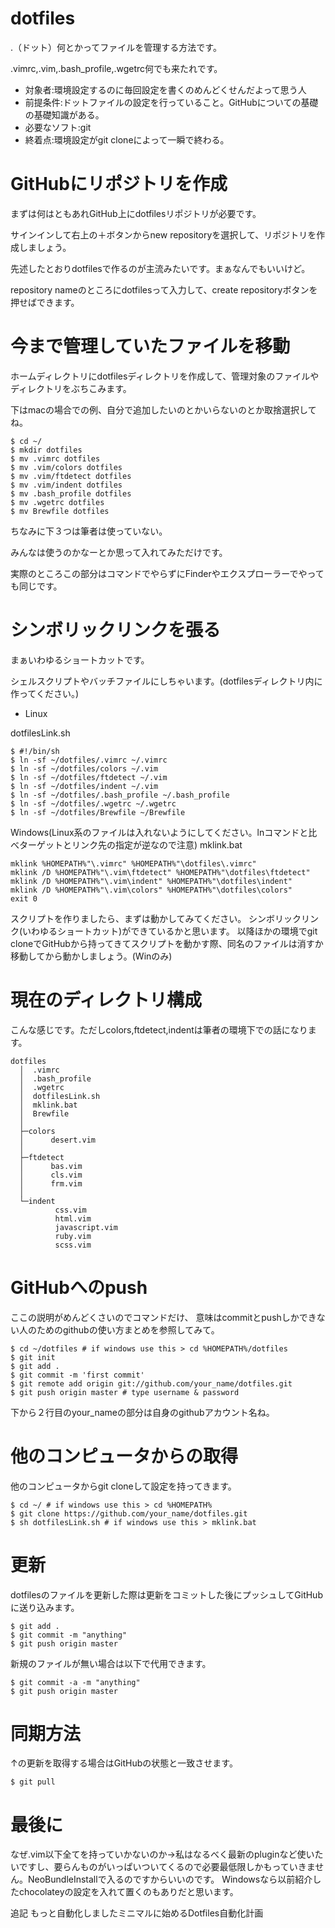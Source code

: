 # dotfiles

.（ドット）何とかってファイルを管理する方法です。

.vimrc,.vim,.bash_profile,.wgetrc何でも来たれです。

- 対象者:環境設定するのに毎回設定を書くのめんどくせんだよって思う人
- 前提条件:ドットファイルの設定を行っていること。GitHubについての基礎の基礎知識がある。
- 必要なソフト:git
- 終着点:環境設定がgit cloneによって一瞬で終わる。

# GitHubにリポジトリを作成

まずは何はともあれGitHub上にdotfilesリポジトリが必要です。  

サインインして右上の＋ボタンからnew repositoryを選択して、リポジトリを作成しましょう。  

先述したとおりdotfilesで作るのが主流みたいです。まぁなんでもいいけど。  

repository nameのところにdotfilesって入力して、create repositoryボタンを押せばできます。  

# 今まで管理していたファイルを移動

ホームディレクトリにdotfilesディレクトリを作成して、管理対象のファイルやディレクトリをぶちこみます。

下はmacの場合での例、自分で追加したいのとかいらないのとか取捨選択してね。

```
$ cd ~/
$ mkdir dotfiles
$ mv .vimrc dotfiles
$ mv .vim/colors dotfiles
$ mv .vim/ftdetect dotfiles
$ mv .vim/indent dotfiles
$ mv .bash_profile dotfiles
$ mv .wgetrc dotfiles
$ mv Brewfile dotfiles
```

ちなみに下３つは筆者は使っていない。

みんなは使うのかなーとか思って入れてみただけです。

実際のところこの部分はコマンドでやらずにFinderやエクスプローラーでやっても同じです。

# シンボリックリンクを張る

まぁいわゆるショートカットです。

シェルスクリプトやバッチファイルにしちゃいます。(dotfilesディレクトリ内に作ってください。)

- Linux

dotfilesLink.sh
```
$ #!/bin/sh
$ ln -sf ~/dotfiles/.vimrc ~/.vimrc
$ ln -sf ~/dotfiles/colors ~/.vim
$ ln -sf ~/dotfiles/ftdetect ~/.vim
$ ln -sf ~/dotfiles/indent ~/.vim
$ ln -sf ~/dotfiles/.bash_profile ~/.bash_profile
$ ln -sf ~/dotfiles/.wgetrc ~/.wgetrc
$ ln -sf ~/dotfiles/Brewfile ~/Brewfile
```

Windows(Linux系のファイルは入れないようにしてください。lnコマンドと比べターゲットとリンク先の指定が逆なので注意)
mklink.bat
```
mklink %HOMEPATH%"\.vimrc" %HOMEPATH%"\dotfiles\.vimrc"
mklink /D %HOMEPATH%"\.vim\ftdetect" %HOMEPATH%"\dotfiles\ftdetect"
mklink /D %HOMEPATH%"\.vim\indent" %HOMEPATH%"\dotfiles\indent"
mklink /D %HOMEPATH%"\.vim\colors" %HOMEPATH%"\dotfiles\colors"
exit 0
```
スクリプトを作りましたら、まずは動かしてみてください。
シンボリックリンク(いわゆるショートカット)ができているかと思います。
以降ほかの環境でgit cloneでGitHubから持ってきてスクリプトを動かす際、同名のファイルは消すか移動してから動かしましょう。(Winのみ)

# 現在のディレクトリ構成
こんな感じです。ただしcolors,ftdetect,indentは筆者の環境下での話になります。

```
dotfiles
  │  .vimrc
  │  .bash_profile
  │  .wgetrc
  │  dotfilesLink.sh
  │  mklink.bat
  │  Brewfile
  │
  ├─colors
  │      desert.vim
  │
  ├─ftdetect
  │      bas.vim
  │      cls.vim
  │      frm.vim
  │
  └─indent
          css.vim
          html.vim
          javascript.vim
          ruby.vim
          scss.vim
```
# GitHubへのpush
ここの説明がめんどくさいのでコマンドだけ、
意味はcommitとpushしかできない人のためのgithubの使い方まとめを参照してみて。

```
$ cd ~/dotfiles # if windows use this > cd %HOMEPATH%/dotfiles
$ git init
$ git add .
$ git commit -m 'first commit'
$ git remote add origin git://github.com/your_name/dotfiles.git
$ git push origin master # type username & password
```
下から２行目のyour_nameの部分は自身のgithubアカウント名ね。

# 他のコンピュータからの取得
他のコンピュータからgit cloneして設定を持ってきます。

```
$ cd ~/ # if windows use this > cd %HOMEPATH%
$ git clone https://github.com/your_name/dotfiles.git
$ sh dotfilesLink.sh # if windows use this > mklink.bat
```
# 更新
dotfilesのファイルを更新した際は更新をコミットした後にプッシュしてGitHubに送り込みます。

```
$ git add .
$ git commit -m "anything"
$ git push origin master
```
新規のファイルが無い場合は以下で代用できます。

```
$ git commit -a -m "anything"
$ git push origin master
```
# 同期方法
↑の更新を取得する場合はGitHubの状態と一致させます。

```
$ git pull
```
# 最後に
なぜ.vim以下全てを持っていかないのか->私はなるべく最新のpluginなど使いたいですし、要らんものがいっぱいついてくるので必要最低限しかもっていきません。NeoBundleInstallで入るのですからいいのです。
Windowsなら以前紹介したchocolateyの設定を入れて置くのもありだと思います。

追記
もっと自動化しましたミニマルに始めるDotfiles自動化計画
